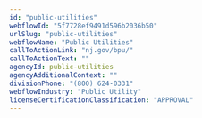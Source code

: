 ```yaml
---
id: "public-utilities"
webflowId: "5f7728ef9491d596b2036b50"
urlSlug: "public-utilities"
webflowName: "Public Utilities"
callToActionLink: "nj.gov/bpu/"
callToActionText: ""
agencyId: public-utilities
agencyAdditionalContext: ""
divisionPhone: "(800) 624-0331"
webflowIndustry: "Public Utility"
licenseCertificationClassification: "APPROVAL"
---
```

